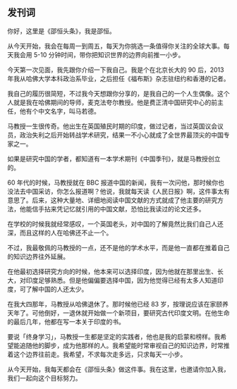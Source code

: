 ## 发刊词

你好，这里是《邵恒头条》，我是邵恒。

从今天开始，我会在每周一到周五，每天为你挑选一条值得你关注的全球大事。每天我会用 5-10 分钟时间，带你把知识世界的边界向前推一小步。

今天第一次见面，我先跟你介绍一下我自己。我是个在北京长大的 90 后，2013 年我从哈佛大学本科政治系毕业，之后担任《福布斯》杂志驻纽约和香港的记者。

我自己的履历很简短，不过我今天想跟你分享的，是我自己的一个人生偶像。这个人就是我在哈佛期间的导师，麦克法夸尔教授。他是费正清中国研究中心的前主任，他有个中文名字，叫马若德。

马教授一生很传奇。他出生在英国殖民时期的印度，做过记者，当过英国议会议员，政治失利之后开始转战学术研究，结果一不小心就成了全世界最顶尖的中国专家之一。

如果是研究中国的学者，都知道有一本学术期刊《中国季刊》，就是马教授创立的。

60 年代的时候，马教授就在 BBC 报道中国的新闻，我有一次问他，那时候你也没法去中国采访，你怎么报道啊？他说，我就每天读《人民日报》啊，这件事太有意思了。后来，这种大量地、详细地阅读中国文献的方式就成了他主要的研究方法，他能信手拈来凭记忆就引用的中国文献，恐怕比我读过的论文还多。

在学校的时候我就经常感叹，一个英国老头，对中国的了解竟然比我们自己人还深，而且这样的人在哈佛还不止一个。

不过，我最敬佩的马教授的一点，还不是他的学术水平，而是他一直都在推着自己的知识边界往外延展。

在他最初选择研究方向的时候，他本来可以选择印度，因为他就在那里出生、长大，对印度足够熟悉。但是他偏偏要选择中国，因为他觉得已经有太多人知道印度，可了解中国的人还太少。

在我大四那年，马教授从哈佛退休了。那时候他已经 83 岁，按理说应该在家颐养天年了。可他倒好，一退休就开始做一个新项目，要研究古代印度文明。在他生命的最后几年，他都在写一本关于印度的书。

要说「终身学习」，马教授一生都是坚定的实践者，他也是我的启蒙和榜样。我希望能追随他的脚步，成为他那样的人。我希望能时常审视自己的知识边界，时常推着这个边界往前走。我希望，不求每次走多远，只求每天一小步。

从今天开始，我每天都会在《邵恒头条》做这件事。我在这里，也邀请你加入我，我们一起向这个目标努力。
